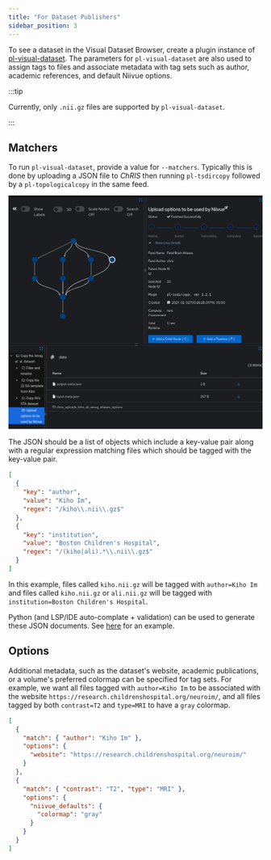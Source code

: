 ```yaml
---
title: "For Dataset Publishers"
sidebar_position: 3
---
```


To see a dataset in the Visual Dataset Browser, create a plugin instance of
[pl-visual-dataset](https://app.fetalmri.org/plugin/7).
The parameters for `pl-visual-dataset` are also used to assign tags to files
and associate metadata with tag sets such as author, academic references, and
default Niivue options.

:::tip

Currently, only `.nii.gz` files are supported by `pl-visual-dataset`.

:::

## Matchers

To run `pl-visual-dataset`, provide a value for `--matchers`. Typically this is
done by uploading a JSON file to _ChRIS_ then running `pl-tsdircopy` followed by
a `pl-topologicalcopy` in the same feed.

![Screenshot showing pl-tsdircopy](./upload_and_copy_matchers_json.png)

The JSON should be a list of objects which include a key-value pair along with a
regular expression matching files which should be tagged with the key-value pair.

```json
[
  {
    "key": "author",
    "value": "Kiho Im",
    "regex": "/kiho\\.nii\\.gz$"
  },
  {
    "key": "institution",
    "value": "Boston Children's Hospital",
    "regex": "/(kiho|ali).*\\.nii\\.gz$"
  }
]
```

In this example, files called `kiho.nii.gz` will be tagged with `author=Kiho Im`
and files called `kiho.nii.gz` or `ali.nii.gz` will be tagged with
`institution=Boston Children's Hospital`. 

Python (and LSP/IDE auto-complate + validation) can be used to generate these JSON
documents. See [here](https://github.com/FNNDSC/pl-visual-dataset/blob/b76627e3dcfee29ef8e306cc5e398a178cfcec73/tests/examples.py)
for an example.

## Options

Additional metadata, such as the dataset's website, academic publications,
or a volume's preferred colormap can be specified for tag sets. For example,
we want all files tagged with `author=Kiho Im` to be associated with the website
`https://research.childrenshospital.org/neuroim/`, and all files tagged by both
`contrast=T2` and `type=MRI` to have a `gray` colormap.

```json
[
  {
    "match": { "author": "Kiho Im" },
    "options": {
      "website": "https://research.childrenshospital.org/neuroim/"
    }
  },
  {
    "match": { "contrast": "T2", "type": "MRI" },
    "options": {
      "niivue_defaults": {
        "colormap": "gray"
      }
    }
  }
]
```
